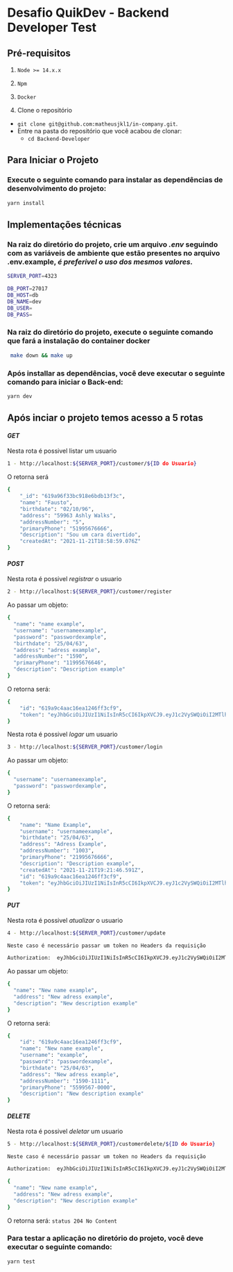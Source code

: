 # Desafio QuikDev - Backend Developer Test

## Pré-requisitos
  1. `Node >= 14.x.x`
  2. `Npm`
  3. `Docker`

1. Clone o repositório
  * `git clone git@github.com:matheusjkl1/in-company.git`.
  * Entre na pasta do repositório que você acabou de clonar:
    * `cd Backend-Developer`
 
## Para Iniciar o Projeto

### Execute o seguinte comando para instalar as dependências de desenvolvimento do projeto: 
```sh
yarn install
```

## Implementações técnicas

### Na raiz do diretório do projeto, crie um arquivo *.env* seguindo com as variáveis de ambiente que estão presentes no arquivo .env.example, *é preferivel o uso dos mesmos valores.*
```sh
SERVER_PORT=4323

DB_PORT=27017
DB_HOST=db
DB_NAME=dev
DB_USER=
DB_PASS=
```

### Na raiz do diretório do projeto, execute o seguinte comando que fará a instalação do container docker
```sh
 make down && make up
```
### Após installar as dependências, você deve executar o seguinte comando para iniciar o Back-end:

```sh
yarn dev
```

## Após inciar o projeto temos acesso a 5 rotas

#### *GET*
  Nesta rota é possivel listar um usuario 
```sh
1 - http://localhost:${SERVER_PORT}/customer/${ID do Usuario}
``` 
O retorna será
```sh
{
    "_id": "619a96f33bc918e6bdb13f3c",
    "name": "Fausto",
    "birthdate": "02/10/96",
    "address": "59963 Ashly Walks",
    "addressNumber": "5",
    "primaryPhone": "51995676666",
    "description": "Sou um cara divertido",
    "createdAt": "2021-11-21T18:58:59.076Z"
}
```
#### *POST*
  Nesta rota é possivel *registrar* o usuario
```sh
2 - http://localhost:${SERVER_PORT}/customer/register
```
Ao passar um objeto:
```sh
{
  "name": "name example",
  "username": "usernameexample",
  "password": "passwordexample",
  "birthdate": "25/04/63",
  "address": "adress example",
  "addressNumber": "1590",
  "primaryPhone": "11995676646",
  "description": "Description example"
}
```
O retorna será:
```sh
{
    "id": "619a9c4aac16ea1246ff3cf9",
    "token": "eyJhbGciOiJIUzI1NiIsInR5cCI6IkpXVCJ9.eyJ1c2VySWQiOiI2MTlhOWM0YWFjMTZlYTEyNDZmZjNjZjkiLCJpYXQiOjE2Mzc1MjI1MDYsImV4cCI6MTYzNzUyNTgwNn0.0pXkSB-NkrXhk-NTiqsFvBaZxyBjjjZgjp_QppEmsr4"
}
```

  Nesta rota é possivel *logar* um usuario
```sh
3 - http://localhost:${SERVER_PORT}/customer/login
```
Ao passar um objeto:
```sh
{
  "username": "usernameexample",
  "password": "passwordexample",
}
```
O retorna será:
```sh
{
    "name": "Name Example",
    "username": "usernameexample",
    "birthdate": "25/04/63",
    "address": "Adress Example",
    "addressNumber": "1003",
    "primaryPhone": "21995676666",
    "description": "Description example",
    "createdAt": "2021-11-21T19:21:46.591Z",
    "id": "619a9c4aac16ea1246ff3cf9",
    "token": "eyJhbGciOiJIUzI1NiIsInR5cCI6IkpXVCJ9.eyJ1c2VySWQiOiI2MTlhOWM0YWFjMTZlYTEyNDZmZjNjZjkiLCJpYXQiOjE2Mzc1MjI2NzUsImV4cCI6MTYzNzUyNTk3NX0.yODEqEvAvCT0LKoqCAKL-4YUj26OlrsTrD7zs96S5kw"
}
```
#### *PUT*
  Nesta rota é possivel *atualizar* o usuario
```sh
4 - http://localhost:${SERVER_PORT}/customer/update
```
`Neste caso é necessário passar um token no Headers da requisição`
```sh
Authorization:  eyJhbGciOiJIUzI1NiIsInR5cCI6IkpXVCJ9.eyJ1c2VySWQiOiI2MTlhOGYxZWRlOWJmN2U2MjcwMWU2MGQiLCJpYXQiOjE2Mzc1MTkxMzQsImV4cCI6MTYzNzUyMjQzNH0.fNGQ-Q9J3GkXhm_KcjCQkRsZxI9wGqd9hYdDJpHLT60
```
Ao passar um objeto:
```sh
{
  "name": "New name example",
  "address": "New adress example",
  "description": "New description example"
}
```
O retorna será:
```sh
{
    "id": "619a9c4aac16ea1246ff3cf9",
    "name": "New name example",
    "username": "example",
    "password": "passwordexample",
    "birthdate": "25/04/63",
    "address": "New adress example",
    "addressNumber": "1590-1111",
    "primaryPhone": "5599567-0000",
    "description": "New description example"
}
```
#### *DELETE*
  Nesta rota é possivel *deletar* um usuario
```sh
5 - http://localhost:${SERVER_PORT}/customerdelete/${ID do Usuario}
```
`Neste caso é necessário passar um token no Headers da requisição`
```sh
Authorization:  eyJhbGciOiJIUzI1NiIsInR5cCI6IkpXVCJ9.eyJ1c2VySWQiOiI2MTlhOGYxZWRlOWJmN2U2MjcwMWU2MGQiLCJpYXQiOjE2Mzc1MTkxMzQsImV4cCI6MTYzNzUyMjQzNH0.fNGQ-Q9J3GkXhm_KcjCQkRsZxI9wGqd9hYdDJpHLT60
```
```sh
{
  "name": "New name example",
  "address": "New adress example",
  "description": "New description example"
}
```
O retorna será:
`
status 204 No Content
`
### Para testar a aplicação no diretório do projeto, você deve executar o seguinte comando:

```sh
yarn test
```

